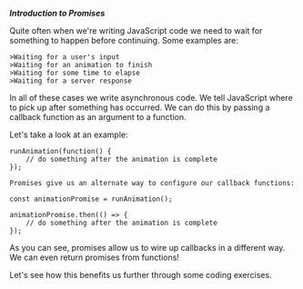 ***Introduction to Promises***

Quite often when we're writing JavaScript code we need to wait for something to happen before continuing. Some examples are:

    >Waiting for a user's input
    >Waiting for an animation to finish
    >Waiting for some time to elapse
    >Waiting for a server response

In all of these cases we write asynchronous code. We tell JavaScript where to pick up after something has occurred. We can do this by passing a callback function as an argument to a function.

Let's take a look at an example:
```
runAnimation(function() {
    // do something after the animation is complete
});

Promises give us an alternate way to configure our callback functions:

const animationPromise = runAnimation();

animationPromise.then(() => {
    // do something after the animation is complete
});
```
As you can see, promises allow us to wire up callbacks in a different way. We can even return promises from functions!

Let's see how this benefits us further through some coding exercises.
